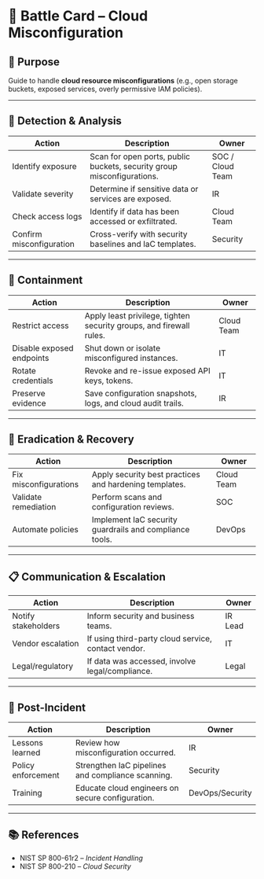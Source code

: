 # 📝 Battle Card – Cloud Misconfiguration

## 🎯 Purpose
Guide to handle **cloud resource misconfigurations** (e.g., open storage buckets, exposed services, overly permissive IAM policies).

---

## 🚨 Detection & Analysis
| Action | Description | Owner |
|--------|-------------|-------|
| Identify exposure | Scan for open ports, public buckets, security group misconfigurations. | SOC / Cloud Team |
| Validate severity | Determine if sensitive data or services are exposed. | IR |
| Check access logs | Identify if data has been accessed or exfiltrated. | Cloud Team |
| Confirm misconfiguration | Cross-verify with security baselines and IaC templates. | Security |

---

## 🛑 Containment
| Action | Description | Owner |
|--------|-------------|-------|
| Restrict access | Apply least privilege, tighten security groups, and firewall rules. | Cloud Team |
| Disable exposed endpoints | Shut down or isolate misconfigured instances. | IT |
| Rotate credentials | Revoke and re-issue exposed API keys, tokens. | IT |
| Preserve evidence | Save configuration snapshots, logs, and cloud audit trails. | IR |

---

## 🧹 Eradication & Recovery
| Action | Description | Owner |
|--------|-------------|-------|
| Fix misconfigurations | Apply security best practices and hardening templates. | Cloud Team |
| Validate remediation | Perform scans and configuration reviews. | SOC |
| Automate policies | Implement IaC security guardrails and compliance tools. | DevOps |

---

## 📋 Communication & Escalation
| Action | Description | Owner |
|--------|-------------|-------|
| Notify stakeholders | Inform security and business teams. | IR Lead |
| Vendor escalation | If using third-party cloud service, contact vendor. | IT |
| Legal/regulatory | If data was accessed, involve legal/compliance. | Legal |

---

## 🔄 Post-Incident
| Action | Description | Owner |
|--------|-------------|-------|
| Lessons learned | Review how misconfiguration occurred. | IR |
| Policy enforcement | Strengthen IaC pipelines and compliance scanning. | Security |
| Training | Educate cloud engineers on secure configuration. | DevOps/Security |

---

## 📚 References
- NIST SP 800-61r2 – *Incident Handling*  
- NIST SP 800-210 – *Cloud Security*  
